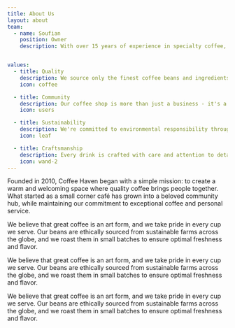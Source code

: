 ```yaml
---
title: About Us
layout: about
team:
  - name: Soufian 
    position: Owner
    description: With over 15 years of experience in specialty coffee, Sarah's passion for the perfect brew led to the creation of Coffee Haven.


values:
  - title: Quality
    description: We source only the finest coffee beans and ingredients, ensuring every cup meets our high standards.
    icon: coffee

  - title: Community
    description: Our coffee shop is more than just a business - it's a gathering place for our local community.
    icon: users

  - title: Sustainability
    description: We're committed to environmental responsibility through sustainable practices and packaging.
    icon: leaf

  - title: Craftsmanship
    description: Every drink is crafted with care and attention to detail by our skilled baristas.
    icon: wand-2
---
```


Founded in 2010, Coffee Haven began with a simple mission: to create a warm and welcoming space where quality coffee brings people together. What started as a small corner café has grown into a beloved community hub, while maintaining our commitment to exceptional coffee and personal service.

We believe that great coffee is an art form, and we take pride in every cup we serve. Our beans are ethically sourced from sustainable farms across the globe, and we roast them in small batches to ensure optimal freshness and flavor.

We believe that great coffee is an art form, and we take pride in every cup we serve. Our beans are ethically sourced from sustainable farms across the globe, and we roast them in small batches to ensure optimal freshness and flavor.

We believe that great coffee is an art form, and we take pride in every cup we serve. Our beans are ethically sourced from sustainable farms across the globe, and we roast them in small batches to ensure optimal freshness and flavor.
